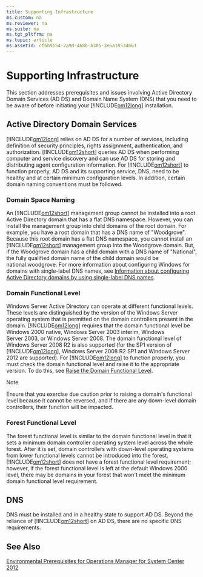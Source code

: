 ```yaml
---
title: Supporting Infrastructure
ms.custom: na
ms.reviewer: na
ms.suite: na
ms.tgt_pltfrm: na
ms.topic: article
ms.assetid: cfbb9154-2a9d-468b-b305-3e6a18534661
---
```

# Supporting Infrastructure
This section addresses prerequisites and issues involving Active Directory Domain Services \(AD DS\) and Domain Name System \(DNS\) that you need to be aware of before initiating your [!INCLUDE[om12long](./Token/om12long_md.md)] installation.

## Active Directory Domain Services
[!INCLUDE[om12long](./Token/om12long_md.md)] relies on AD DS for a number of services, including definition of security principles, rights assignment, authentication, and authorization. [!INCLUDE[om12short](./Token/om12short_md.md)] queries AD DS when performing computer and service discovery and can use AD DS for storing and distributing agent configuration information. For [!INCLUDE[om12short](./Token/om12short_md.md)] to function properly, AD DS and its supporting service, DNS, need to be healthy and at certain minimum configuration levels. In addition, certain domain naming conventions must be followed.

### Domain Space Naming
An [!INCLUDE[om12short](./Token/om12short_md.md)] management group cannot be installed into a root Active Directory domain that has a flat DNS namespace. However, you can install the management group into child domains of the root domain. For example, you have a root domain that has a DNS name of "Woodgrove".  Because this root domain has a flat DNS namespace, you cannot install an [!INCLUDE[om12short](./Token/om12short_md.md)] management group into the Woodgrove domain. But, if the Woodgrove domain has a child domain with a DNS name of "National", the fully qualified domain name of the child domain would be national.woodgrove. For more information about configuring Windows for domains with single\-label DNS names, see [Information about configuring Active Directory domains by using single\-label DNS names](http://go.microsoft.com/fwlink/p/?LinkID=160783).

### Domain Functional Level
Windows Server Active Directory can operate at different functional levels. These levels are distinguished by the version of the Windows Server operating system that is permitted on the domain controllers present in the domain. [!INCLUDE[om12long](./Token/om12long_md.md)] requires that the domain functional level be Windows 2000 native, Windows Server 2003 interim, Windows Server 2003, or Windows Server 2008. The domain functional level of Windows Server 2008 R2 is also supported \(for the SP1 version of [!INCLUDE[om12long](./Token/om12long_md.md)], Windows Server 2008 R2 SP1 and Windows Server 2012 are supported\). For [!INCLUDE[om12long](./Token/om12long_md.md)] to function properly, you must check the domain functional level and raise it to the appropriate version. To do this, see [Raise the Domain Functional Level](http://go.microsoft.com/fwlink/p/?LinkId=232554).

> [!NOTE]
> Ensure that you exercise due caution prior to raising a domain's functional level because it cannot be reversed, and if there are any down\-level domain controllers, their function will be impacted.

### Forest Functional Level
The forest functional level is similar to the domain functional level in that it sets a minimum domain controller operating system level across the whole forest. After it is set, domain controllers with down\-level operating systems from lower functional levels cannot be introduced into the forest. [!INCLUDE[om12short](./Token/om12short_md.md)] does not have a forest functional level requirement; however, if the forest functional level is left at the default Windows 2000 level, there may be domains in your forest that won't meet the minimum domain functional level requirement.

## DNS
DNS must be installed and in a healthy state to support AD DS. Beyond the reliance of [!INCLUDE[om12short](./Token/om12short_md.md)] on AD DS, there are no specific DNS requirements.

## See Also
[Environmental Prerequisites for Operations Manager for System Center 2012](assetId:///95d59f73-5aa9-4616-b98c-30680406959a)


